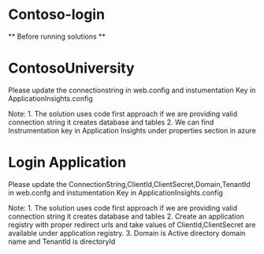 # Contoso-login

** Before running solutions **
# ContosoUniversity
 Please update the connectionstring in web.config and instumentation Key in ApplicationInsights.config
 
 Note: 1. The solution uses code first approach if we are providing valid connection string it creates database and tables
      2. We can find Instrumentation key in Application Insights under properties section in azure
      
# Login Application
 Please update the ConnectionString,ClientId,ClientSecret,Domain,TenantId in web.confg and instumentation Key in ApplicationInsights.config 
 
 Note: 1. The solution uses code first approach if we are providing valid connection string it creates database and tables
       2. Create an application registry with proper redirect urls and take values of ClientId,ClientSecret are available under application           registry.
       3. Domain is Active directory domain name and TenantId is directoryId
